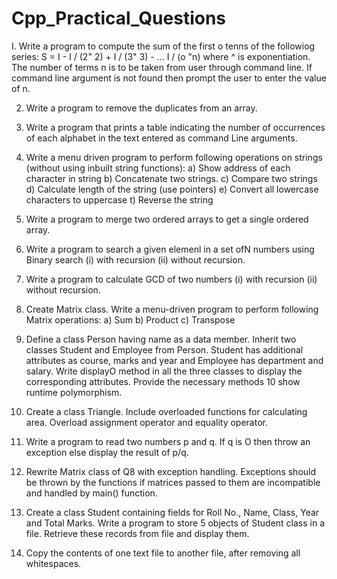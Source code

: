 # Cpp_Practical_Questions
I. Write a program to compute the sum of the first o tenns of the followiog series:
   S = I - I / (2" 2) + I / (3" 3) - ... I / (o "n) where ^ is exponentiation.
The number of terms n is to be taken from user through command line. If command line argument is not found then prompt the user to enter the value of n.

2. Write a program to remove the duplicates from an array.

3. Write a program that prints a table indicating the number of occurrences of each alphabet in the text entered as command Line arguments.

4. Write a menu driven program to perform following operations on strings (without using inbuilt string functions):
   a) Show address of each character in string
   b) Concatenate two strings.
   c) Compare two strings
   d) Calculate length of the string (use pointers)
   e) Convert all lowercase characters to uppercase
   t) Reverse the string

5. Write a program to merge two ordered arrays to get a single ordered array.

6. Write a program to search a given elemenl in a set ofN numbers using Binary search
   (i) with recursion (ii) without recursion.

7. Write a program to calculate GCD of two numbers (i) with recursion (ii) without recursion.

8. Create Matrix class. Write a menu-driven program to perform following Matrix operations:
   a) Sum
   b) Product
   c) Transpose

9. Define a class Person having name as a data member. Inherit two classes Student and Employee from Person. Student has additional attributes as course, marks and year and
Employee has department and salary. Write displayO method in all the three classes to display the corresponding attributes. Provide the necessary methods 10 show runtime
polymorphism.

10. Create a class Triangle. Include overloaded functions for calculating area. Overload assignment operator and equality operator.

11. Write a program to read two numbers p and q. If q is O then throw an exception else display the result of p/q.

12. Rewrite Matrix class of Q8 with exception handling. Exceptions should be thrown by the functions if matrices passed to them are incompatible and handled by main() function.

13. Create a class Student containing fields for Roll No., Name, Class, Year and Total Marks. Write a program to store 5 objects of Student class in a file. Retrieve these records from file and display them.
14. Copy the contents of one text file to another file, after removing all whitespaces. 
